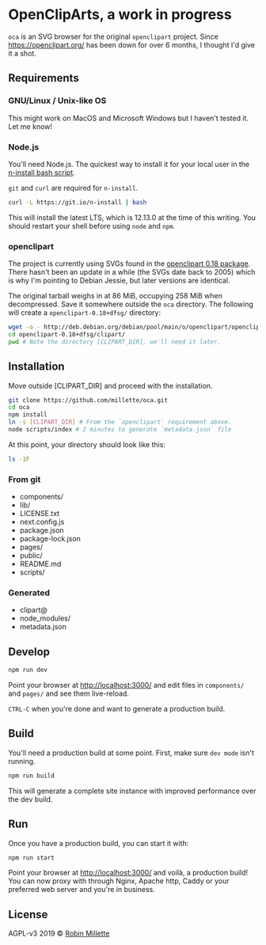 # OpenClipArts, a work in progress

`oca` is an SVG browser for the original `openclipart` project. Since <https://openclipart.org/> has been down for over 6 months, I thought I'd give it a shot.

## Requirements

### GNU/Linux / Unix-like OS

This might work on MacOS and Microsoft Windows but I haven't tested it. Let me know!

### Node.js

You'll need Node.js. The quickest way to install it for your local user in the [n-install bash script](https://github.com/mklement0/n-install).

`git` and `curl` are required for `n-install`.

```sh
curl -L https://git.io/n-install | bash
```

This will install the latest LTS, which is 12.13.0 at the time of this writing. You should restart your shell before using `node` and `npm`.

### openclipart

The project is currently using SVGs found in the [openclipart 0.18 package](https://packages.debian.org/source/jessie/openclipart). There hasn't been an update in a while (the SVGs date back to 2005) which is why I'm pointing to Debian Jessie, but later versions are identical.

The original tarball weighs in at 86 MiB, occupying 258 MiB when decompressed. Save it somewhere outside the `oca` directory. The following will create a `openclipart-0.18+dfsg/` directory:

```sh
wget -o - http://deb.debian.org/debian/pool/main/o/openclipart/openclipart_0.18+dfsg.orig.tar.gz | tar xzf -
cd openclipart-0.18+dfsg/clipart/
pwd # Note the directory [CLIPART_DIR], we'll need it later.
```

## Installation

Move outside [CLIPART_DIR] and proceed with the installation.

```sh
git clone https://github.com/millette/oca.git
cd oca
npm install
ln -s [CLIPART_DIR] # From the `openclipart` requirement above.
node scripts/index # 2 minutes to generate `metadata.json` file
```

At this point, your directory should look like this:

```sh
ls -1F
```

### From git

- components/
- lib/
- LICENSE.txt
- next.config.js
- package.json
- package-lock.json
- pages/
- public/
- README.md
- scripts/

### Generated

- clipart@
- node_modules/
- metadata.json

## Develop

```sh
npm run dev
```

Point your browser at <http://localhost:3000/> and edit files in `components/` and `pages/` and see them live-reload.

`CTRL-C` when you're done and want to generate a production build.

## Build

You'll need a production build at some point. First, make sure `dev mode` isn't running.

```sh
npm run build
```

This will generate a complete site instance with improved performance over the dev build.

## Run

Once you have a production build, you can start it with:

```sh
npm run start
```

Point your browser at <http://localhost:3000/> and voilà, a production build! You can now proxy with through Nginx, Apache http, Caddy or your preferred web server and you're in business.

## License

AGPL-v3 2019 © [Robin Millette](http://robin.millette.info/)
